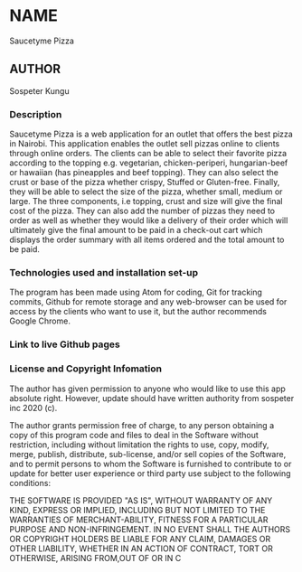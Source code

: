 # NAME
Saucetyme Pizza

## AUTHOR
Sospeter Kungu

### Description
Saucetyme Pizza is a web application for an outlet that offers the best pizza in Nairobi. This application enables the outlet sell pizzas online to clients through online orders. The clients can be able to select their favorite pizza according to the topping e.g. vegetarian, chicken-periperi, hungarian-beef or hawaiian (has pineapples and beef topping). They can also select the crust or base of the pizza whether crispy, Stuffed or Gluten-free. Finally, they will be able to select the size of the pizza, whether small, medium or large. The three components, i.e topping, crust and size will give the final cost of the pizza. They can also add the number of pizzas they need to order as well as whether they would like a delivery of their order which will ultimately give the final amount to be paid in a check-out cart which displays the order summary with all items ordered and the total amount to be paid.

### Technologies used and installation set-up
The program has been made using Atom for coding, Git for tracking commits, Github for remote storage and any web-browser can be used for access by the clients who want to use it, but the author recommends Google Chrome.

### Link to live Github pages

### License and Copyright Infomation
The author has given permission to anyone who would like to use this app absolute right. However, update should have written authority from sospeter inc 2020 (c).

The author grants permission free of charge, to any person obtaining a copy of this program code and files to deal
in the Software without restriction, including without limitation the rights to use, copy, modify, merge, publish, distribute, sub-license, and/or sell copies of the Software, and to permit persons to whom the Software is furnished
to contribute to or update for better user experience or third party use subject to the following conditions:

THE SOFTWARE IS PROVIDED "AS IS", WITHOUT WARRANTY OF ANY KIND, EXPRESS OR IMPLIED, INCLUDING BUT NOT LIMITED TO THE WARRANTIES OF MERCHANT-ABILITY, FITNESS FOR A PARTICULAR PURPOSE AND NON-INFRINGEMENT. IN NO EVENT SHALL THE
AUTHORS OR COPYRIGHT HOLDERS BE LIABLE FOR ANY CLAIM, DAMAGES OR OTHER LIABILITY, WHETHER IN AN ACTION OF CONTRACT, TORT OR OTHERWISE, ARISING FROM,OUT OF OR IN C
